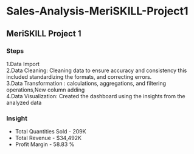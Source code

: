 # Sales-Analysis-MeriSKILL-Project1
## MeriSKILL  Project 1

### Steps 
1.Data Import <br>
2.Data Cleaning: Cleaning data to ensure accuracy and consistency this included standardizing the formats, and correcting errors.<br>
3.Data Transformation : calculations, aggregations, and filtering operations,New column adding<br>
4.Data Visualization: Created the dashboard using the insights from the analyzed data<br>

### Insight

- Total Quantities Sold - 209K<br>
- Total Revenue - $34,492K<br>
- Profit Margin - 58.83 %<br>
